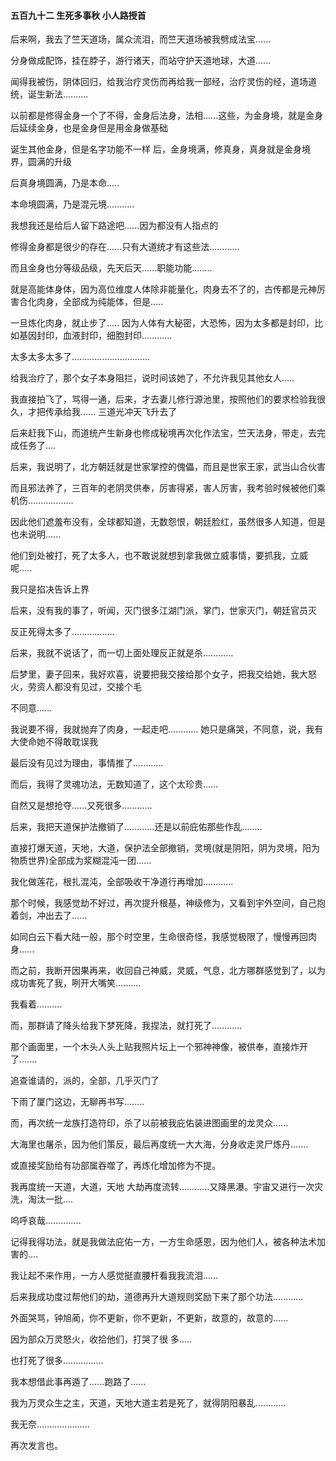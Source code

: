 #### 五百九十二 生死多事秋 小人路授首

后来啊，我去了竺天道场，属众流泪，而竺天道场被我劈成法宝......

分身做成配饰，挂在脖子，游行诸天，而站守护天道地球，大道......

闻得我被伤，阴体回归，给我治疗灵伤而再给我一部经，治疗灵伤的经，道场道统，诞生新法..........

以前都是修得金身一个了不得，金身后法身，法相......这些，为金身境，就是金身后延续金身，也是金身但是用金身做基础

诞生其他金身，但是名字功能不一样
后，金身境满，修真身，真身就是金身境界，圆满的升级

后真身境圆满，乃是本命.....

本命境圆满，乃是混元境...........

我想我还是给后人留下路途吧......因为都没有人指点的

修得金身都是很少的存在......只有大道统才有这些法............

而且金身也分等级品级，先天后天......职能功能........

就是高能体身体，因为高位维度人体除非能量化，肉身去不了的，古传都是元神厉害合化肉身，全部成为纯能体，但是.....

一旦炼化肉身，就止步了.....
因为人体有大秘密，大恐怖，因为太多都是封印，比如基因封印，血液封印，细胞封印............

太多太多太多了...............................

给我治疗了，那个女子本身阻拦，说时间该她了，不允许我见其他女人.....

我直接拍飞了，骂得一通，后来，才去妻儿修行源池里，按照他们的要求检验我很久，才把传承给我......
三道光冲天飞升去了

后来赶我下山，而道统产生新身也修成秘境再次化作法宝，竺天法身，带走，去完成任务了....

后来，我说明了，北方朝廷就是世家掌控的傀儡，而且是世家王家，武当山合伙害

而且邪法养了，三百年的老阴灵供奉，厉害得紧，害人厉害，我考验时候被他们乘机伤..................

因此他们遮羞布没有，全球都知道，无数怨恨，朝廷脸红，虽然很多人知道，但是也未说明......

他们到处被打，死了太多人，也不敢说就想到拿我做立威事情，要抓我，立威呢.....

我只是掐决告诉上界

后来，没有我的事了，听闻，灭门很多江湖门派，掌门，世家灭门，朝廷官员灭

反正死得太多了.................

后来，我就不说话了，而一切上面处理反正就是杀............

后梦里，妻子回来，我好欢喜，说要把我交接给那个女子，把我交给她，我大怒火，劳资人都没有见过，交接个毛

不同意......

我说要不得，我就抛弃了肉身，一起走吧............
她只是痛哭，不同意，说，我有大使命她不得敢耽误我

最后没有见过为理由，事情推了............

而后，我得了灵魂功法，无数知道了，这个太珍贵......

自然又是想抢夺......又死很多............

后来，我把天道保护法撤销了............还是以前庇佑那些作乱........

直接打爆天道，天地，大道，保护法全部撤销，灵境(就是阴阳，阴为灵境，阳为物质世界)全部成为浆糊混沌一团......

我化做莲花，根扎混沌，全部吸收干净道行再增加............

那个时候，我感觉劫不好过，再次提升根基，神级修为，又看到宇外空间，自己抱着剑，冲出去了......

如同白云下看大陆一般，那个时空里，生命很奇怪，我感觉极限了，慢慢再回肉身......

而之前，我断开因果再来，收回自己神威，灵威，气息，北方哪群感觉到了，以为成功害死了我，咧开大嘴笑..........

我看着..........

而，那群请了降头给我下梦死降，我捏法，就打死了............

那个画面里，一个木头人头上贴我照片坛上一个邪神神像，被供奉，直接炸开了.......

追查谁请的，派的，全部，几乎灭门了

下雨了厦门这边，无聊再书写........

而，再次统一龙族打造符印，杀了以前被我庇佑装进图画里的龙灵众......

大海里也屠杀，因为他们策反，最后再度统一大大海，分身收走灵尸炼丹.......

或直接奖励给有功部属吞噬了，再炼化增加修为不提。

我再度统一天道，大道，天地
大劫再度流转............又降黑瀑。宇宙又进行一次灾洗，淘汰一批....

呜呼哀哉..............

记得我得功法，就是我做法庇佑一方，一方生命感恩，因为他们人，被各种法术加害的....

我让起不来作用，一方人感觉挺直腰杆看我我流泪......

后来我成功度过帮他们的劫，道德再升大道规则奖励下来了那个功法............

外面哭骂，钟旭蔺，你不更新，你不更新，不更新，故意的，故意的......

因为部众万灵怒火，收拾他们，打哭了很
多.....

也打死了很多................

我本想借此事再遁了......跑路了......

我为万灵众生之主，天道，天地大道主若是死了，就得阴阳暴乱............

我无奈.....................

再次发言也。